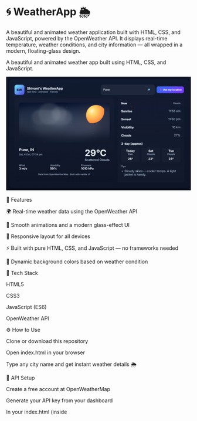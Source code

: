 # 🌀 WeatherApp 🌦️

A beautiful and animated weather application built with HTML, CSS, and JavaScript, powered by the OpenWeather API.
It displays real-time temperature, weather conditions, and city information — all wrapped in a modern, floating-glass design.


A beautiful and animated weather app built using HTML, CSS, and JavaScript.

![WeatherApp Screenshot](./WeatherApp.png)


🚀 Features

🌍 Real-time weather data using the OpenWeather API

🎨 Smooth animations and a modern glass-effect UI

📱 Responsive layout for all devices

⚡ Built with pure HTML, CSS, and JavaScript — no frameworks needed

🌈 Dynamic background colors based on weather condition

🧩 Tech Stack

HTML5

CSS3

JavaScript (ES6)

OpenWeather API

⚙️ How to Use

Clone or download this repository


Open index.html in your browser

Type any city name and get instant weather details 🌦️

🔑 API Setup

Create a free account at OpenWeatherMap

Generate your API key from your dashboard

In your index.html (inside <script>), replace this line with your own key:

const OPENWEATHER_KEY = "YOUR_API_KEY_HERE";


🌍 Deployment

This project is live on GitHub Pages ✨
🔗 Visit WeatherApp


Include animated icons for rain, snow, etc.

Store last searched city using LocalStorage
